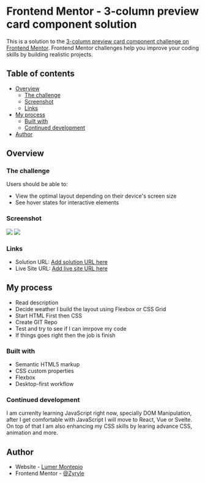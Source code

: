 # Frontend Mentor - 3-column preview card component solution

This is a solution to the [3-column preview card component challenge on Frontend Mentor](https://www.frontendmentor.io/challenges/3column-preview-card-component-pH92eAR2-). Frontend Mentor challenges help you improve your coding skills by building realistic projects. 

## Table of contents

- [Overview](#overview)
  - [The challenge](#the-challenge)
  - [Screenshot](#screenshot)
  - [Links](#links)
- [My process](#my-process)
  - [Built with](#built-with)
  - [Continued development](#continued-development)
- [Author](#author)


## Overview

### The challenge

Users should be able to:

- View the optimal layout depending on their device's screen size
- See hover states for interactive elements

### Screenshot

![](./3-column-preview-card-component-main/design/Desktop.png)
![](./3-column-preview-card-component-main/design/Mobile.png)

### Links

- Solution URL: [Add solution URL here](https://github.com/zyryle/FM-3-column-layout/tree/main)
- Live Site URL: [Add live site URL here](https://your-live-site-url.com)

## My process

- Read description 
- Decide weather I build the layout using Flexbox or CSS Grid
- Start HTML First then CSS
- Create GIT Repo
- Test and try to see if I can imrpove my code
- If things goes right then the job is finish


### Built with

- Semantic HTML5 markup
- CSS custom properties
- Flexbox
- Desktop-first workflow

### Continued development

I am currenlty learning JavaScript right now, specially DOM Manipulation, after I get comfortable with JavaScript I will move to React, Vue or Svelte. On top of that I am also enhancing my CSS skills by learing advance CSS, animation and more.

## Author

- Website - [Lumer Montepio](https://github.com/zyryle)
- Frontend Mentor - [@Zyryle](https://www.frontendmentor.io/zyryle)
